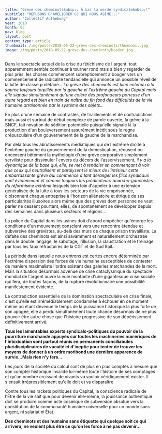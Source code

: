 ```yaml
---
title: "Grève des cheminots&nbsp;: À bas la merde syndicale&nbsp;!"
subtitle: "REFUSONS D'AMÉLIORER CE QUI NOUS ABÎME..."
author: "Collectif Aufhebung"
year: 2018
month: 03
nav: blog
layout: post
content_type: article
thumbnail: /img/posts/2018-05-22-grève-des-cheminots/thumbnail.jpg
image: /img/posts/2018-05-22-grève-des-cheminots/header.jpg
---
```


Dans le spectacle actuel de la crise du fétichisme de l'argent, tout apparemment semble continuer à tourner rond mais à bien y regarder de plus près, les choses commencent subrepticement à bouger vers un commencement de radicalité tendancielle qui annonce un possible réveil de la lutte de classe prolétaire... _La grève des cheminots est bien entendu à la source toujours torpillée par la gauche et l'extrême gauche du Capital mais elle signale simultanément qu'une colère des profondeurs porteuse d'un autre regard est bien en train de naître du fin fond des difficultés de la vie humaine arraisonnée par le système des objets..._

En plus d'une semaine de contrastes, de tiraillements et de contradictions mais aussi et surtout de début complexe de parole ouverte, la grève à la SNCF, fait novation de sédition potentielle puisqu'elle signale là la production d'un bouleversement assurément inédit sous le règne crépusculaire d'un gouvernement de la gauche de la marchandise.

Par delà tous les abrutissements médiatiques qui de l'extrême droite à l'extrême gauche du gouvernement de la domestication, récusent ou encensent bêtement la mythologie d'une grève corporative simplement serviliste pour dissimuler l'envers du décors de l'asservissement, _il y a la dynamique de la base qui, elle, se met à renâcler en commençant à voir que ceux qui neutralisent et paralysent le mieux de l'intérieur cette embarrassante grève qui commence à tant déranger les flics syndicaux sont évidemment et comme toujours les prédicateurs anarcho-gauchistes du réformisme extrême_ lesquels bien loin d'appeler à une extension généralisée de la lutte à tous les secteurs de la vie emprisonnée, cloisonnent chaque entreprise à l'horizon aliénatoire et étriqué de ses particularités illusoires alors même que des grèves dont personne ne veut parler ne cessent pourtant, elles, de spontanément se développer depuis des semaines dans plusieurs secteurs et régions...

La police du Capital dans les usines doit d'abord empêcher qu'émerge les conditions d'un mouvement conscient vers une rencontre étendue et subversive des grévistes, au-delà des murs de chaque prison travailliste. La défaite des cheminots est ainsi savamment et naturellement orchestrée dans le double langage, le sabotage, l'illusion, la claustration et le freinage par tous les faux réfractaires de la CGT et de Sud Rail...

La période dans laquelle nous entrons est certes encore déterminée par l'extrême dispersion des forces de vie humaine susceptibles de contester de manière maximaliste l'ordre existant des galeries marchandes de la mort. Mais la situation désormais advenue de crise cataclysmique du spectacle mondial de l'argent ouvre la voie montante d'une gigantesque crise sociale qui fera, de toutes façons, de la rupture révolutionnaire une possibilité manifestement évidente.

La contradiction essentielle de la domination spectaculaire en crise finale, c'est qu'elle est irrémédiablement condamnée à échouer en ce moment même où étant devenue le temps de la puissance historique la plus forte de son apogée, elle a perdu simultanément toute chance désormais de ne plus pouvoir être autre chose que l'histoire progressive de son dépérissement définitivement arrivé.

**Tous les lamentables experts syndicalo-politiques du pouvoir de la pourriture marchande appuyés sur toutes les machineries numériques de l'intoxication sont partout réunis en permanents conciliabules pluridisciplinaires de vacuité et d'ineptie pour tenter de trouver les moyens de donner à un ordre moribond une dernière apparence de survie...Mais rien n'y fera...**

Les jours de la société du calcul sont de plus en plus comptés à mesure que son compter historique invalide lui-même toute l'histoire de ses comptages et qu'un nombre croissant de vivants va vouloir véridiquement exister. Il s'ensuit irrépressiblement qu'elle doit et va disparaître.

Contre tous les rackets politiques du Capital, la conscience radicale de l'Être de la vie sait que pour devenir elle-même, la jouissance authentique doit se produire comme acte cosmique de subversion absolue vers la constitution de la communauté humaine universelle pour un monde sans argent, ni salariat ni État.

**Des cheminots et des humains sans étiquette qui quelque soit ce qui arrivera, ne veulent plus être ce qu'on les force à ne pas devenir...**
